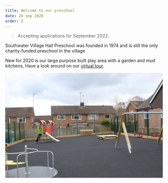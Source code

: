 ```yaml
---
title: Welcome to our preschool
date: 20 sep 2020
order: 2
---
```


> Accepting applications for September 2022.

Southwater Village Hall Preschool was founded in 1974 and is still the only charity-funded preschool in the village

New for 2020 is our large purpose built play area with a garden and mud kitchens,
Have a look around on our [virtual tour](/virtual-tour).

![Our new playground](../../images/playground.jpg)
